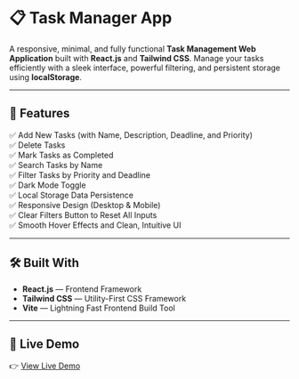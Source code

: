 # 📋 Task Manager App

A responsive, minimal, and fully functional **Task Management Web Application** built with **React.js** and **Tailwind CSS**. Manage your tasks efficiently with a sleek interface, powerful filtering, and persistent storage using **localStorage**.

---

## 🚀 Features

✅ Add New Tasks (with Name, Description, Deadline, and Priority)  
✅ Delete Tasks  
✅ Mark Tasks as Completed  
✅ Search Tasks by Name  
✅ Filter Tasks by Priority and Deadline  
✅ Dark Mode Toggle  
✅ Local Storage Data Persistence  
✅ Responsive Design (Desktop & Mobile)  
✅ Clear Filters Button to Reset All Inputs  
✅ Smooth Hover Effects and Clean, Intuitive UI  

---

## 🛠️ Built With

- **React.js** — Frontend Framework  
- **Tailwind CSS** — Utility-First CSS Framework  
- **Vite** — Lightning Fast Frontend Build Tool  

---


## 🔗 Live Demo

👉 [View Live Demo](https://mhmd-aho.github.io/task-manager)  